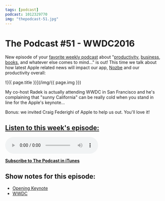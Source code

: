 ```yaml
---
tags: [podcast]
podcast: 1012329770
img: "thepodcast-51.jpg"
---
```


# The Podcast #51 - WWDC2016

New episode of your [favorite weekly podcast][p] about "[productivity](/productivity), [business](/business), [books](/books), and whatever else comes to mind..." is out! This time we talk about how latest Apple related news will impact our app, [Nozbe][n] and our productivity overall:

<!--More-->

![{{ page.title }}](/img/{{ page.img }})

My co-host Radek is actually attending WWDC in San Francisco and he's complaining that "sunny California" can be really cold when you stand in line for the Apple's keynote...

Bonus: we invited Craig Federighi of Apple to help us out. You'll love it!

## [Listen to this week's episode:][e]

<audio controls>
<source src="https://files.nozbe.com/podcast/051.mp3" type="audio/mpeg">
</audio>

**[Subscribe to The Podcast in iTunes][i]**

## Show notes for this episode:

  * [Opening Keynote](https://www.youtube.com/watch?v=n5jXg_NNiCA)
  * [WWDC](https://developer.apple.com/wwdc/)

[e]: http://thepodcast.fm/episodes/51
[p]: https://michael.gratis/thepodcastfm
[n]: https://nozbe.com/?a=mike
[r]: https://michael.gratis/radex
[i]: https://michael.gratis/thepodcast